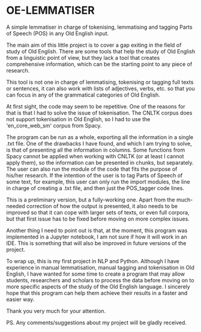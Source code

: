 # OE-LEMMATISER

A simple lemmatiser in charge of tokenising, lemmatising and tagging Parts of Speech (POS) in any Old English input.

The main aim of this little project is to cover a gap exiting in the field of study of Old English. 
There are some tools that help the study of Old English from a linguistic point of view, but they lack a tool that creates
comprehensive information, which can be the starting point to any piece of research.

This tool is not one in charge of lemmatising, tokenising or tagging full texts or sentences, it can also work with lists 
of adjectives, verbs, etc. so that you can focus in any of the grammatical categories of Old English.

At first sight, the code may seem to be repetitive. One of the reasons for that is that I had to solve the issue of 
tokenisation. The CNLTK corpus does not support tokenisation in Old English, so I had to use the 'en_core_web_sm' corpus
from Spacy. 

The program can be run as a whole, exporting all the information in a single .txt file. One of the drawbacks I have found, and
which I am trying to solve, is that of presenting all the information in columns. Some functions from Spacy cannot be applied
when working with CNLTK (or at least I cannot apply them), so the information can be presented in chunks, but separately.
The user can also run the module of the code that fits the purpose of his/her research. If the intention of the user is to tag 
Parts of Speech of some text, for example, this user can only run the import modules, the line in charge of creating a .txt 
file, and then just the POS_tagger code lines.

This is a preliminary version, but a fully-working one. Apart from the much-needed correction of how the output is presented,
it also needs to be improved so that it can cope with larger sets of texts, or even full corpora, but that first issue has 
to be fixed before moving on more complex issues.

Another thing I need to point out is that, at the moment, this program was implemented in a Jupyter notebook, I am not sure
if how it will work in an IDE. This is something that will also be improved in future versions of the project.

To wrap up, this is my first project in NLP and Python. Although I have experience in manual lemmatisation, manual tagging
and tokenisation in Old English, I have wanted for some time to create a program that may allow students, researchers and
scholars to process the data before moving on to more specific aspects of the study of the Old English language. I sincerely
hope that this program can help them achieve their results in a faster and easier way.

Thank you very much for your attention.

PS. Any comments/suggestions about my project will be gladly received.
